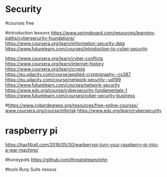 # Security

#courses free

#introduction lessons
https://www.springboard.com/resources/learning-paths/cybersecurity-foundations/ 
https://www.coursera.org/learn/information-security-data 
https://www.futurelearn.com/courses/introduction-to-cyber-security 


https://www.coursera.org/learn/cyber-conflicts 
https://www.coursera.org/learn/internet-history 
https://www.coursera.org/learn/crypto 
https://eu.udacity.com/course/applied-cryptography--cs387 
https://eu.udacity.com/course/network-security--ud199 
https://www.futurelearn.com/courses/network-security 
https://www.edx.org/course/cybersecurity-fundamentals-1 
https://www.futurelearn.com/courses/cyber-security-business 

#https://www.cyberdegrees.org/resources/free-online-courses/ 
www.coursera.org/course/inforisk 
https://www.edx.org/learn/cybersecurity 


# raspberry pi 
https://haxf4rall.com/2016/05/30/warberrypi-turn-your-raspberry-pi-into-a-war-machine/

#honeypots
https://github.com/threatstream/mhn

#tools
Burp Suits
nessus

